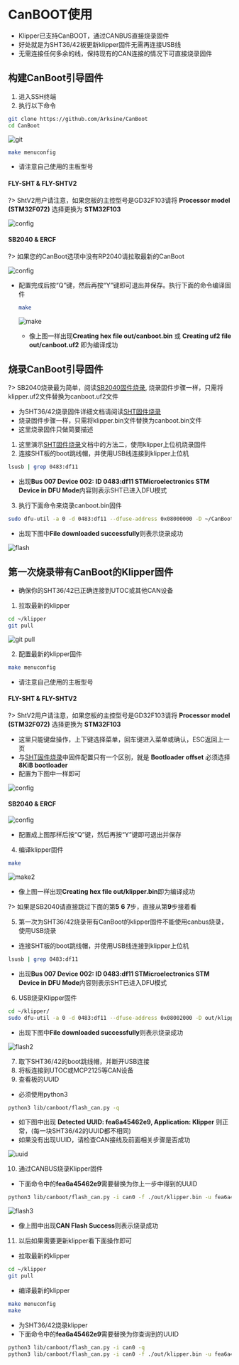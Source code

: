 # CanBOOT使用

* Klipper已支持CanBOOT，通过CANBUS直接烧录固件
* 好处就是为SHT36/42板更新klipper固件无需再连接USB线
* 无需连接任何多余的线，保持现有的CAN连接的情况下可直接烧录固件

## 构建CanBoot引导固件

1. 进入SSH终端
2. 执行以下命令

```bash
git clone https://github.com/Arksine/CanBoot
cd CanBoot
```

![git](../../images/adv/canboot/1.png ":no-zooom")


```bash
make menuconfig
```

* 请注意自己使用的主板型号

<!-- tabs:start -->

#### **FLY-SHT & FLY-SHTV2**

?> ShtV2用户请注意，如果您板的主控型号是GD32F103请将 **Processor model (STM32F072)** 选择更换为 **STM32F103**

![config](../../images/adv/canboot/sht.png ":no-zooom")

#### **SB2040 & ERCF**

?> 如果您的CanBoot选项中没有RP2040请拉取最新的CanBoot

![config](../../images/adv/canboot/sb2040.png ":no-zooom")

<!-- tabs:end -->

* 配置完成后按“Q”键，然后再按“Y”键即可退出并保存。执行下面的命令编译固件

    ```bash
    make
    ```

    ![make](../../images/adv/canboot/3.png ":no-zooom")

    * 像上图一样出现**Creating hex file out/canboot.bin** 或 **Creating uf2 file out/canboot.uf2** 即为编译成功

## 烧录CanBoot引导固件

?> SB2040烧录最为简单，阅读[SB2040固件烧录](/board/fly_sb2040/flash?id=烧录固件), 烧录固件步骤一样，只需将klipper.uf2文件替换为canboot.uf2文件

* 为SHT36/42烧录固件详细文档请阅读[SHT固件烧录](/board/fly_sht36_42/flash?id=烧录固件)
* 烧录固件步骤一样，只需将klipper.bin文件替换为canboot.bin文件
* 这里烧录固件只做简要描述

1. 这里演示[SHT固件烧录](/board/fly_sht36_42/flash?id=烧录固件)文档中的方法二，使用klipper上位机烧录固件
2. 连接SHT板的boot跳线帽，并使用USB线连接到klipper上位机

```bash
lsusb | grep 0483:df11
```

* 出现**Bus 007 Device 002: ID 0483:df11 STMicroelectronics STM Device in DFU Mode**内容则表示SHT已进入DFU模式
  
3. 执行下面命令来烧录canboot.bin固件

```bash
sudo dfu-util -a 0 -d 0483:df11 --dfuse-address 0x08000000 -D ~/CanBoot/out/canboot.bin
```

* 出现下图中**File downloaded successfully**则表示烧录成功

![flash](../../images/adv/canboot/4.png ":no-zooom")



## 第一次烧录带有CanBoot的Klipper固件

* 确保你的SHT36/42已正确连接到UTOC或其他CAN设备

1. 拉取最新的klipper

```bash
cd ~/klipper
git pull
```

![git pull](../../images/adv/canboot/5.png ":no-zooom")

2. 配置最新的klipper固件

```bash
make menuconfig
```

* 请注意自己使用的主板型号

<!-- tabs:start -->

#### **FLY-SHT & FLY-SHTV2**

?> ShtV2用户请注意，如果您板的主控型号是GD32F103请将 **Processor model (STM32F072)** 选择更换为 **STM32F103**

* 这里只能键盘操作，上下键选择菜单，回车键进入菜单或确认，ESC返回上一页
* 与[SHT固件烧录](/board/fly_sht36_42/flash?id=烧录固件)中固件配置只有一个区别，就是 **Bootloader offset** 必须选择 **8KiB bootloader**
* 配置为下图中一样即可

![config](../../images/adv/canboot/sht-k.png ":no-zooom")

#### **SB2040 & ERCF**

![config](../../images/adv/canboot/sb2040-k.png ":no-zooom")

<!-- tabs:end -->

* 配置成上图那样后按“Q”键，然后再按“Y”键即可退出并保存

4. 编译klipper固件

```bash
make
```

![make2](../../images/adv/canboot/7.png ":no-zooom")

* 像上图一样出现**Creating hex file out/klipper.bin**即为编译成功

?> 如果是SB2040请直接跳过下面的第**5** **6** **7**步，直接从第**9**步接着看

5. 第一次为SHT36/42烧录带有CanBoot的klipper固件不能使用canbus烧录，使用USB烧录

* 连接SHT板的boot跳线帽，并使用USB线连接到klipper上位机

```bash
lsusb | grep 0483:df11
```

* 出现**Bus 007 Device 002: ID 0483:df11 STMicroelectronics STM Device in DFU Mode**内容则表示SHT已进入DFU模式

6. USB烧录Klipper固件

```bash
cd ~/klipper/
sudo dfu-util -a 0 -d 0483:df11 --dfuse-address 0x08002000 -D out/klipper.bin
```

* 出现下图中**File downloaded successfully**则表示烧录成功
  
![flash2](../../images/adv/canboot/8.png ":no-zooom")

7. 取下SHT36/42的boot跳线帽，并断开USB连接
8. 将板连接到UTOC或MCP2125等CAN设备
9. 查看板的UUID

* 必须使用python3

```bash
python3 lib/canboot/flash_can.py -q
```

* 如下图中出现 **Detected UUID: fea6a45462e9, Application: Klipper** 则正常，(每一块SHT36/42的UUID都不相同)
* 如果没有出现UUID，请检查CAN接线及前面相关步骤是否成功

![uuid](../../images/adv/canboot/9.png ":no-zooom")

10. 通过CANBUS烧录Klipper固件

* 下面命令中的**fea6a45462e9**需要替换为你上一步中得到的UUID

```bash
python3 lib/canboot/flash_can.py -i can0 -f ./out/klipper.bin -u fea6a45462e9
```

![flash3](../../images/adv/canboot/10.png ":no-zooom")

* 像上图中出现**CAN Flash Success**则表示烧录成功

11. 以后如果需要更新klipper看下面操作即可

* 拉取最新的klipper

```bash
cd ~/klipper
git pull
```

* 编译最新的klipper

```bash
make menuconfig
make
```

* 为SHT36/42烧录klipper
* 下面命令中的**fea6a45462e9**需要替换为你查询到的UUID

```bash
python3 lib/canboot/flash_can.py -i can0 -q
python3 lib/canboot/flash_can.py -i can0 -f ./out/klipper.bin -u fea6a45462e9
```
